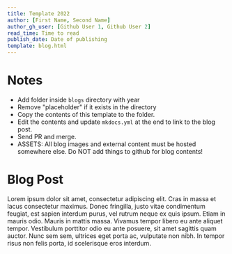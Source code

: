 ```yaml
---
title: Template 2022
author: [First Name, Second Name]
author_gh_user: [Github User 1, Github User 2]
read_time: Time to read
publish_date: Date of publishing
template: blog.html
---
```


# Notes

- Add folder inside `blogs` directory with year
- Remove "placeholder" if it exists in the directory
- Copy the contents of this template to the folder.
- Edit the contents and update `mkdocs.yml` at the end to link to the blog post.
- Send PR and merge.
- ASSETS: All blog images and external content must be hosted somewhere else. Do NOT add things to github for blog contents!

# Blog Post

Lorem ipsum dolor sit amet, consectetur adipiscing elit. Cras in massa et lacus consectetur maximus. Donec fringilla, justo vitae condimentum feugiat, est sapien interdum purus, vel rutrum neque ex quis ipsum. Etiam in mauris odio. Mauris in mattis massa. Vivamus tempor libero eu ante aliquet tempor. Vestibulum porttitor odio eu ante posuere, sit amet sagittis quam auctor. Nunc sem sem, ultrices eget porta ac, vulputate non nibh. In tempor risus non felis porta, id scelerisque eros interdum.
